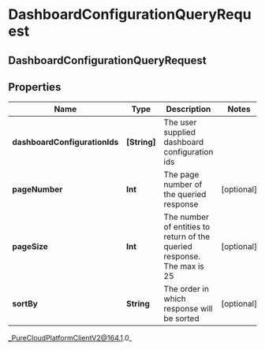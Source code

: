 # DashboardConfigurationQueryRequest

## DashboardConfigurationQueryRequest

## Properties

|Name | Type | Description | Notes|
|------------ | ------------- | ------------- | -------------|
| **dashboardConfigurationIds** | **[String]** | The user supplied dashboard configuration ids | |
| **pageNumber** | **Int** | The page number of the queried response | [optional] |
| **pageSize** | **Int** | The number of entities to return of the queried response. The max is 25 | [optional] |
| **sortBy** | **String** | The order in which response will be sorted | [optional] |



_PureCloudPlatformClientV2@164.1.0_
